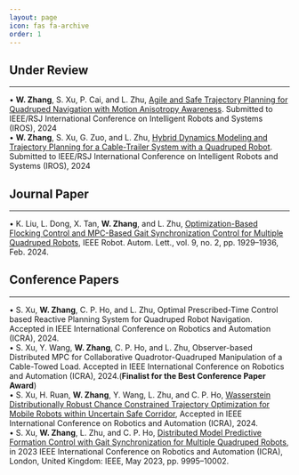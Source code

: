 ```yaml
---
layout: page
icon: fas fa-archive
order: 1
---
```


## Under Review
---
• **W. Zhang**, S. Xu, P. Cai, and L. Zhu, [Agile and Safe Trajectory Planning for Quadruped Navigation with Motion Anisotropy Awareness](https://arxiv.org/abs/2403.10101). Submitted to IEEE/RSJ International Conference on Intelligent Robots and Systems (IROS), 2024    
• **W. Zhang**, S. Xu, G. Zuo, and L. Zhu, [Hybrid Dynamics Modeling and Trajectory Planning for a Cable-Trailer System with a Quadruped Robot](https://arxiv.org/abs/2404.12220). Submitted to IEEE/RSJ International Conference on Intelligent Robots and Systems (IROS), 2024  

## Journal Paper
---
• K. Liu, L. Dong, X. Tan, **W. Zhang**, and L. Zhu, [Optimization-Based Flocking Control and MPC-Based Gait Synchronization Control for Multiple Quadruped Robots](https://ieeexplore.ieee.org/document/10381783), IEEE Robot. Autom. Lett., vol. 9, no. 2, pp. 1929–1936, Feb. 2024.

## Conference Papers
---
• S. Xu, **W. Zhang**, C. P. Ho, and L. Zhu, Optimal Prescribed-Time Control based Reactive Planning System for Quadruped Robot Navigation. Accepted in IEEE International Conference on Robotics and Automation (ICRA), 2024.  
• S. Xu, Y. Wang, **W. Zhang**, C. P. Ho, and L. Zhu, Observer-based Distributed MPC for Collaborative Quadrotor-Quadruped Manipulation of a Cable-Towed Load. Accepted in IEEE International Conference on Robotics and Automation (ICRA), 2024.(**Finalist for the Best Conference Paper Award**)  
• S. Xu, H. Ruan, **W. Zhang**, Y. Wang, L. Zhu, and C. P. Ho, [Wasserstein Distributionally Robust Chance Constrained Trajectory Optimization for Mobile Robots within Uncertain Safe Corridor](https://arxiv.org/abs/2308.16381), Accepted in IEEE International Conference on Robotics and Automation (ICRA), 2024.  
• S. Xu, **W. Zhang**, L. Zhu, and C. P. Ho, [Distributed Model Predictive Formation Control with Gait Synchronization for Multiple Quadruped Robots](https://ieeexplore.ieee.org/abstract/document/10161260), in 2023 IEEE International Conference on Robotics and Automation (ICRA), London, United Kingdom: IEEE, May 2023, pp. 9995–10002.